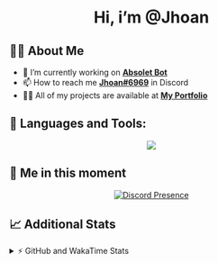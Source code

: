 <h1 align="center">Hi, i’m @Jhoan</h1>

## 🙋‍♂️ About Me

- 🔭 I’m currently working on **[Absolet Bot](https://strider.cloud)**
- 📫 How to reach me **[Jhoan#6969](https://jhoan.monster/)** in Discord
- 👨‍💻 All of my projects are available at **[My Portfolio](https://jhoan.monster)**

## 🚀 Languages and Tools:
<p align="center">
  <a href="https://skillicons.dev">
    <img src="https://skillicons.dev/icons?i=js,ts,html,css,bootstrap,nodejs,express,vscode,neovim,vim,atom,cloudflare,git,github,discord,bots,linux,mongodb,nginx,redis,wordpress,heroku&perline=11" />
  </a>
</p>
  
## 👤 Me in this moment
<p align="center">
    <a href="https://discord.com/users/612460795124776960" target="_blank" rel="nofollow">
        <img src="https://lanyard-profile-readme.vercel.app/api/612460795124776960?idleMessage=Probably%20coding%20Absolet..." alt="Discord Presence" align="center">
    </a>
</p>

## 📈 Additional Stats
<details>
    <summary>⚡ GitHub and WakaTime Stats</summary>
    <br/>

<!--START_SECTION:waka-->
![Code Time](http://img.shields.io/badge/Code%20Time-408%20hrs%2054%20mins-blue)

**🐱 My GitHub Data** 

> 🏆 783 Contributions in the Year 2022
 > 
> 📦 60.7 kB Used in GitHub's Storage 
 > 
> 💼 Opted to Hire
 > 
> 📜 4 Public Repositories 
 > 
> 🔑 30 Private Repositories  
 > 
**I'm an Early 🐤** 

```text
🌞 Morning    55 commits     ██░░░░░░░░░░░░░░░░░░░░░░░   8.3% 
🌆 Daytime    308 commits    ███████████░░░░░░░░░░░░░░   46.46% 
🌃 Evening    271 commits    ██████████░░░░░░░░░░░░░░░   40.87% 
🌙 Night      29 commits     █░░░░░░░░░░░░░░░░░░░░░░░░   4.37%

```
📅 **I'm Most Productive on Wednesday** 

```text
Monday       115 commits    ████░░░░░░░░░░░░░░░░░░░░░   17.35% 
Tuesday      100 commits    ███░░░░░░░░░░░░░░░░░░░░░░   15.08% 
Wednesday    122 commits    ████░░░░░░░░░░░░░░░░░░░░░   18.4% 
Thursday     64 commits     ██░░░░░░░░░░░░░░░░░░░░░░░   9.65% 
Friday       67 commits     ██░░░░░░░░░░░░░░░░░░░░░░░   10.11% 
Saturday     121 commits    ████░░░░░░░░░░░░░░░░░░░░░   18.25% 
Sunday       74 commits     ██░░░░░░░░░░░░░░░░░░░░░░░   11.16%

```


📊 **This Week I Spent My Time On** 

```text
⌚︎ Time Zone: America/Bogota

💬 Programming Languages: 
JavaScript               5 hrs 36 mins       ██████████████████████░░░   91.19% 
YAML                     26 mins             █░░░░░░░░░░░░░░░░░░░░░░░░   7.05% 
JSON                     4 mins              ░░░░░░░░░░░░░░░░░░░░░░░░░   1.21% 
TypeScript               1 min               ░░░░░░░░░░░░░░░░░░░░░░░░░   0.3% 
Other                    0 secs              ░░░░░░░░░░░░░░░░░░░░░░░░░   0.22%

🔥 Editors: 
VS Code                  6 hrs 9 mins        █████████████████████████   100.0%

🐱‍💻 Projects: 
Absolet-Bot              5 hrs 54 mins       ████████████████████████░   96.0% 
xd                       14 mins             █░░░░░░░░░░░░░░░░░░░░░░░░   4.0%

💻 Operating System: 
Linux                    6 hrs 9 mins        █████████████████████████   100.0%

```

**I Mostly Code in JavaScript** 

```text
JavaScript               15 repos            █████████████████░░░░░░░░   68.18% 
Java                     2 repos             ██░░░░░░░░░░░░░░░░░░░░░░░   9.09% 
CSS                      2 repos             ██░░░░░░░░░░░░░░░░░░░░░░░   9.09% 
TypeScript               1 repo              █░░░░░░░░░░░░░░░░░░░░░░░░   4.55% 
Shell                    1 repo              █░░░░░░░░░░░░░░░░░░░░░░░░   4.55%

```



 Last Updated on 30/08/2022 09:13:57 UTC
<!--END_SECTION:waka-->
</details>
